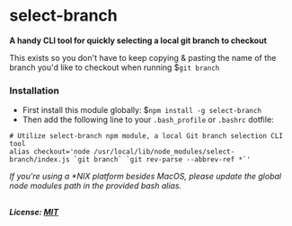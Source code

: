 # select-branch
__A handy CLI tool for quickly selecting a local git branch to checkout__

This exists so you don't have to keep copying & pasting the name of the branch you'd like to checkout when running $`git branch`

### Installation
* First install this module globally: $`npm install -g select-branch`
* Then add the following line to your `.bash_profile` or `.bashrc` dotfile:
```
# Utilize select-branch npm module, a local Git branch selection CLI tool
alias checkout='node /usr/local/lib/node_modules/select-branch/index.js `git branch` `git rev-parse --abbrev-ref *`'
```
_If you're using a *NIX platform besides MacOS, please update the global node modules path in the provided bash alias._
## 
##### License: [MIT](https://opensource.org/licenses/MIT)
